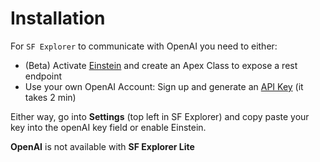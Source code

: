 # Installation

For `SF Explorer` to communicate with OpenAI you need to either:

* (Beta) Activate [Einstein](https://developer.salesforce.com/docs/einstein/genai/guide/access-models-api-with-apex.html) and create an Apex Class to expose a rest endpoint
* Use your own OpenAI Account: Sign up and generate an [API Key](https://platform.openai.com/account/api-keys) (it takes 2 min)

Either way, go into **Settings** (top left in SF Explorer) and copy paste your key into the openAI key field or enable Einstein.


**OpenAI** is not available with **SF Explorer Lite**
